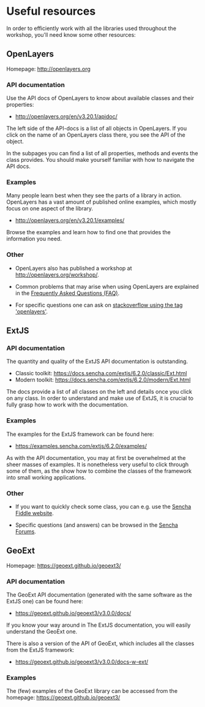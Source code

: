 # Useful resources

In order to efficiently work with all the libraries used throughout the workshop, you'll need know some other resources:

## OpenLayers

Homepage: http://openlayers.org

### API documentation

Use the API docs of OpenLayers to know about available classes and their properties:

* http://openlayers.org/en/v3.20.1/apidoc/

The left side of the API-docs is a list of all objects in OpenLayers. If you click on the name of an OpenLayers class there, you see the API of the object.

In the subpages you can find a list of all properties, methods and events the class provides. You should make yourself familiar with how to navigate the API docs.

### Examples

Many people learn best when they see the parts of a library in action. OpenLayers has a vast amount of published online examples, which mostly focus on one aspect of the library.

* http://openlayers.org/en/v3.20.1/examples/

Browse the examples and learn how to find one that provides the information you need.

### Other

* OpenLayers also has published a workshop at http://openlayers.org/workshop/.

* Common problems that may arise when using OpenLayers are explained in the [Frequently Asked Questions (FAQ)](http://openlayers.org/en/v3.20.1/doc/faq.html).

* For specific questions one can ask on [stackoverflow using the tag 'openlayers'](http://stackoverflow.com/questions/tagged/openlayers).

## ExtJS

### API documentation

The quantity and quality of the ExtJS API documentation is outstanding.

* Classic toolkit: https://docs.sencha.com/extjs/6.2.0/classic/Ext.html
* Modern toolkit: https://docs.sencha.com/extjs/6.2.0/modern/Ext.html

The docs provide a list of all classes on the left and details once you click on any class. In order to understand and make use of ExtJS, it is crucial to fully grasp how to work with the documentation.

### Examples

The examples for the ExtJS framework can be found here:

* https://examples.sencha.com/extjs/6.2.0/examples/

As with the API documentation, you may at first be overwhelmed at the sheer masses of examples. It is nonetheless very useful to click through some of them, as the show how to combine the classes of the framework into small working applications.

### Other

* If you want to quickly check some class, you can e.g. use the [Sencha Fiddle website](https://fiddle.sencha.com/#home).

* Specific questions (and answers) can be browsed in the [Sencha Forums](https://www.sencha.com/forum/).

## GeoExt

Homepage: https://geoext.github.io/geoext3/

### API documentation

The GeoExt API documentation (generated with the same software as the ExtJS one) can be found here:

* https://geoext.github.io/geoext3/v3.0.0/docs/

If you know your way around in The ExtJS documentation, you will easily understand the GeoExt one.

There is also a version of the API of GeoExt, which includes all the classes from the ExtJS framework:

* https://geoext.github.io/geoext3/v3.0.0/docs-w-ext/

### Examples

The (few) examples of the GeoExt library can be accessed from the homepage: https://geoext.github.io/geoext3/
